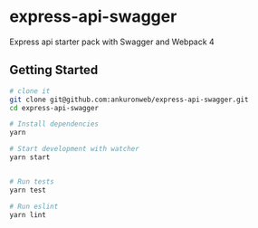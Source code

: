 # express-api-swagger
Express api starter pack with Swagger and Webpack 4

Getting Started
---------------

```sh
# clone it
git clone git@github.com:ankuronweb/express-api-swagger.git
cd express-api-swagger

# Install dependencies
yarn

# Start development with watcher
yarn start


# Run tests
yarn test

# Run eslint
yarn lint

```
